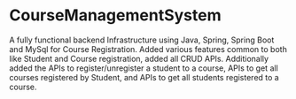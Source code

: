 # CourseManagementSystem
A fully functional backend Infrastructure using Java, Spring, Spring Boot and MySql for Course Registration. Added various features common to both like Student and Course registration, added all CRUD APIs. Additionally added the APIs to register/unregister a student to a course, APIs to get all courses registered by Student, and APIs to get all students registered to a course.

